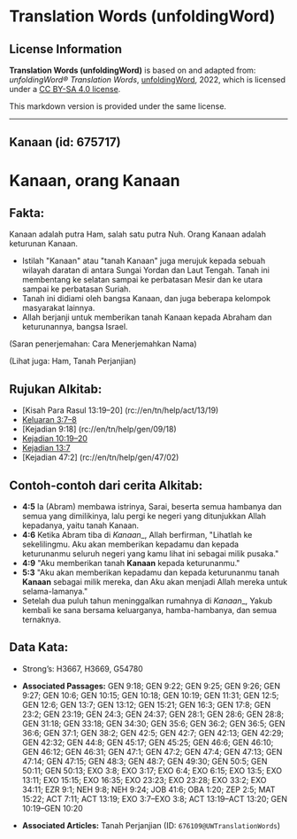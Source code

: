 # Translation Words (unfoldingWord)

## License Information

**Translation Words (unfoldingWord)** is based on and adapted from: _unfoldingWord® Translation Words_, [unfoldingWord](https://unfoldingword.org/utw), 2022, which is licensed under a [CC BY-SA 4.0 license](https://creativecommons.org/licenses/by-sa/4.0/legalcode.en).

This markdown version is provided under the same license.



--------------------------------

## Kanaan (id: 675717)

Kanaan, orang Kanaan
====================

Fakta:
------

Kanaan adalah putra Ham, salah satu putra Nuh. Orang Kanaan adalah keturunan Kanaan.

* Istilah "Kanaan" atau "tanah Kanaan" juga merujuk kepada sebuah wilayah daratan di antara Sungai Yordan dan Laut Tengah. Tanah ini membentang ke selatan sampai ke perbatasan Mesir dan ke utara sampai ke perbatasan Suriah.
* Tanah ini didiami oleh bangsa Kanaan, dan juga beberapa kelompok masyarakat lainnya.
* Allah berjanji untuk memberikan tanah Kanaan kepada Abraham dan keturunannya, bangsa Israel.

(Saran penerjemahan: Cara Menerjemahkan Nama)

(Lihat juga: Ham, Tanah Perjanjian)

Rujukan Alkitab:
----------------

* \[Kisah Para Rasul 13:19–20] (rc://en/tn/help/act/13/19\)
* [Keluaran 3:7–8](https://ref.ly/Exod3:7-Exod3:8)
* \[Kejadian 9:18] (rc://en/tn/help/gen/09/18\)
* [Kejadian 10:19–20](https://ref.ly/Gen10:19-Gen10:20)
* [Kejadian 13:7](https://ref.ly/Gen13:7)
* \[Kejadian 47:2] (rc://en/tn/help/gen/47/02\)

Contoh\-contoh dari cerita Alkitab:
-----------------------------------

* **4:5** Ia (Abram) membawa istrinya, Sarai, beserta semua hambanya dan semua yang dimilikinya, lalu pergi ke negeri yang ditunjukkan Allah kepadanya, yaitu tanah Kanaan.
* **4:6** Ketika Abram tiba di *Kanaan*\_, Allah berfirman, "Lihatlah ke sekelilingmu. Aku akan memberikan kepadamu dan kepada keturunanmu seluruh negeri yang kamu lihat ini sebagai milik pusaka."
* **4:9** "Aku memberikan tanah **Kanaan** kepada keturunanmu."
* **5:3** "Aku akan memberikan kepadamu dan kepada keturunanmu tanah **Kanaan** sebagai milik mereka, dan Aku akan menjadi Allah mereka untuk selama\-lamanya."
* Setelah dua puluh tahun meninggalkan rumahnya di *Kanaan*\_, Yakub kembali ke sana bersama keluarganya, hamba\-hambanya, dan semua ternaknya.

Data Kata:
----------

* Strong’s: H3667, H3669, G54780

* **Associated Passages:** GEN 9:18; GEN 9:22; GEN 9:25; GEN 9:26; GEN 9:27; GEN 10:6; GEN 10:15; GEN 10:18; GEN 10:19; GEN 11:31; GEN 12:5; GEN 12:6; GEN 13:7; GEN 13:12; GEN 15:21; GEN 16:3; GEN 17:8; GEN 23:2; GEN 23:19; GEN 24:3; GEN 24:37; GEN 28:1; GEN 28:6; GEN 28:8; GEN 31:18; GEN 33:18; GEN 34:30; GEN 35:6; GEN 36:2; GEN 36:5; GEN 36:6; GEN 37:1; GEN 38:2; GEN 42:5; GEN 42:7; GEN 42:13; GEN 42:29; GEN 42:32; GEN 44:8; GEN 45:17; GEN 45:25; GEN 46:6; GEN 46:10; GEN 46:12; GEN 46:31; GEN 47:1; GEN 47:2; GEN 47:4; GEN 47:13; GEN 47:14; GEN 47:15; GEN 48:3; GEN 48:7; GEN 49:30; GEN 50:5; GEN 50:11; GEN 50:13; EXO 3:8; EXO 3:17; EXO 6:4; EXO 6:15; EXO 13:5; EXO 13:11; EXO 15:15; EXO 16:35; EXO 23:23; EXO 23:28; EXO 33:2; EXO 34:11; EZR 9:1; NEH 9:8; NEH 9:24; JOB 41:6; OBA 1:20; ZEP 2:5; MAT 15:22; ACT 7:11; ACT 13:19; EXO 3:7–EXO 3:8; ACT 13:19–ACT 13:20; GEN 10:19–GEN 10:20
* **Associated Articles:** Tanah Perjanjian (ID: `676109@UWTranslationWords`)

